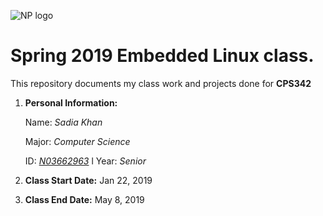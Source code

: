 ![NP logo](https://www.newpaltz.edu/media/identity/logos/newpaltzlogo.jpg)

# **Spring 2019 Embedded Linux class.** 

This repository documents my class work and projects done for **CPS342**

1. **Personal Information:**
   
	Name: *Sadia Khan*
  
	Major: *Computer Science*
   
	ID: *[N03662963](https://github.com/N03662963/ELSpring2018)*
  l 
	Year: *Senior*

2. **Class Start Date:** Jan 22, 2019
  
3. **Class End Date:** May 8, 2019

